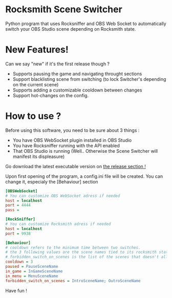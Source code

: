 # Rocksmith Scene Switcher

Python program that uses Rocksniffer and OBS Web Socket to automatically switch your OBS Studio scene depending on Rocksmith state.

# New Features!

Can we say "new" if it's the first release though ?

  - Supports pausing the game and navigating throught sections
  - Support blacklisting scene from switching (to lock Switcher's depending on the current scene)
  - Supports adding a customizable cooldown between changes
  - Support hot-changes on the config.

# How to use ? 

Before using this software, you need to be sure about 3 things : 
- You have OBS WebSocket plugin installed in OBS Studio
- You have Rocksniffer running with the API enabled
- That OBS Studio is running (Well.. Otherwise the Scene Switcher will manifest its displeasure)

Go download the latest executable version on [the release section !](https://github.com/Warths/Rocksmith-Scene-Switcher/releases)

Upon first opening of the program, a config.ini file will be created. You can change it, especialy the [Behaviour] section


```ini
[OBSWebSocket]
# You can customize OBS WebSocket adress if needed 
host = localhost
port = 4444
pass = 

[RockSniffer]
# You can customize Rocksmith adress if needed 
host = localhost
port = 9938

[Behaviour]
# cooldown refers to the minimum time between two switches. 
# the 3 following values are the scene names tied to its rocksmith state 
# forbidden_switch_on_scenes is the list of the scenes that doesn't allow for automatic changes once inside
cooldown = 3
paused = PauseSceneName
in_game = InGameSceneName
in_menu = MenuSceneName
forbidden_switch_on_scenes = IntroSceneName; OutroSceneName
```

Have fun !
